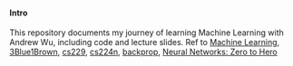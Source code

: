 #### Intro
This repository documents my journey of learning Machine Learning with Andrew Wu, including code and lecture slides. Ref to [Machine Learning](https://www.bilibili.com/video/BV1owrpYKEtP/?spm_id_from=333.337.search-card.all.click), [3Blue1Brown](https://www.bilibili.com/list/88461692/?sid=1528929&spm_id_from=333.1387.0.0&oid=15532370&bvid=BV1bx411M7Zx), [cs229](https://www.bilibili.com/video/BV1JE411w7Ub?vd_source=d27edf7fea5c8e8fca74c6f9bc5b67ea&spm_id_from=333.788.videopod.episodes&p=16), [cs224n](https://www.bilibili.com/video/BV1hx4y1V7ed?spm_id_from=333.788.videopod.sections&vd_source=d27edf7fea5c8e8fca74c6f9bc5b67ea), [backprop](https://github.com/maziarraissi/backprop), [Neural Networks: Zero to Hero](https://karpathy.ai/zero-to-hero.html)
